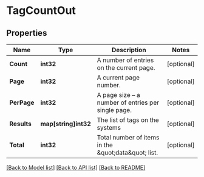 # TagCountOut

## Properties

Name | Type | Description | Notes
------------ | ------------- | ------------- | -------------
**Count** | **int32** | A number of entries on the current page. | [optional] 
**Page** | **int32** | A current page number. | [optional] 
**PerPage** | **int32** | A page size – a number of entries per single page. | [optional] 
**Results** | **map[string]int32** | The list of tags on the systems | [optional] 
**Total** | **int32** | Total number of items in the \&quot;data\&quot; list. | [optional] 

[[Back to Model list]](../README.md#documentation-for-models) [[Back to API list]](../README.md#documentation-for-api-endpoints) [[Back to README]](../README.md)


